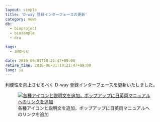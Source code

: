 ```yaml
---
layout: simple
title: 'D-way 登録インターフェースの更新'
category: news
db:
  - bioproject
  - biosample
  - dra

tags:
  - お知らせ

date: 2016-06-01T10:21:47+09:00
retire_time: 2016-06-01T10:21:47+09:00
lang: ja
---
```


<p>利便性を向上させるべく D-way 登録インターフェースを更新いたしました。</p>
<figure><a href="{{ site.baseurl }}/assets/images/news/news20160601.jpg" title="各種アイコンと説明文を追加，ポップアップに日英両マニュアルへのリンクを追加"><img src="{{ site.baseurl }}/assets/images/news/news20160601.jpg" title="各種アイコンと説明文を追加，ポップアップに日英両マニュアルへのリンクを追加" class="w500"></a>
    <figcaption class="caption">各種アイコンと説明文を追加，ポップアップに日英両マニュアルへのリンクを追加</figcaption>
</figure>
